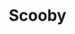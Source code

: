 ---
layout: peliculas
title: "Scooby"
titulo_original: "Scoob"
image_carousel: 'https://i.ibb.co/p4wS5gC/scobby-min.jpg'
image_banner: 'https://i.ibb.co/bJ0Pvq1/D-I2-Rae-XUAA89-Ij-min.jpg'
trailer: https://www.youtube.com/embed/c5J4_bnWQ6I
embed: https://www.youtube.com/embed/c5J4_bnWQ6I?rel=0&amp;hd=1&border=0&wmode=opaque&enablejsapi=1&modestbranding=1&controls=1&showinfo=1
description: Scooby y la pandilla enfrentan su misterio más desafiante, un complot para liberar al perro fantasma Cerberus sobre el mundo. Mientras corren para detener este apocalipsis, la pandilla descubre que Scooby tiene un destino épico mayor de lo que nadie imaginaba.
description_corta: Scooby y la pandilla enfrentan su misterio más desafiante, un complot para liberar al perro fantasma Cerberus sobre el mundo. Mientras corren para detener este apocalipsis, la pandilla descubre que Scooby tiene....
duracion: '1h 34 min'
estrellas: '4'
idioma: 'Latino'
clasificacion: '+4'
category: 'peliculas'
nuevo: 'new_peliculas'
calidad: 'Full HD'
genero: Animación, comedia, aventura
anio: '2020'
netflix: 'No'
reproductores_otros: ["https://gdriveplayer.io/embed2.php?link=7A90xZtNEA9Isv5py25LkAx2IBREJ6VWsUMq3CvtK7Kg0%252BJ%252B0quXyGpp340IAp72a67qWNd9cGFDidYIbLKe9fDib5g0%252F%252F5%252BQ9z7QK9IhSPPMcwzbNjvSpZQGyWQ1LK46y9vhs%252Bqgr7GiR7fF0sRtO1VV3ow1oFNol2fktCY1gXe1iX7NKchZkvlOWzNHs8c1YeHgbNKOJzhqF%252BiLP%252Bzx6","Latino","https://gdriveplayer.me/embed2.php?link=w7aHGjHBZDxqMK4xGk%252F3%252FQgFxpmR51rveBRQkjJSqfvwvV%252FpxE08Gnbd4uFHrueFKaJVKXPvMJVR%252Fl575pZMjVTiFCqT7koskUufl3taT7z9PLhLFkU4ElQzrhFhWwvQosZXwl7SrCvSXGfbHcoPR0cu%252FGpR2J2%252Fumcv8Y1Wr63RZeqgNg0vDeXVhqO4jDlvTEh4hjk9nN1njXg7bxtmtY","Latino","https://mstream.press/5kceq16kq3pr","Latino","https://player.premiumstream.live/player.php?id=NDI1Ng&sub=","Latino","https://mstream.press/0b3k1bjn2hpg","Latino","https://api.cuevana3.io/stream/index.php?file=ek5lbm9xYWNrS0xYMTZLa2xNbkdvY3ZTb3BtZng4TGp6ZFpobGFMUGtOelcwcUZmbWRIVzRkakVuS0JnbEplcG1KUnNZSlRTMGViVTBxZGdsdEhPb3Ayem9JR0t6S2JsczdGbllLRFNsUT09","Latino"]
reproductores_fembed: ["https://feurl.com/v/w32ydbnn255w5z7","Latino","https://jplayer.club/v/8egndu88pgere7w","Latino","https://feurl.com/v/qyx60ueeer53d6n","Latino"]
tags:
- Animado
---